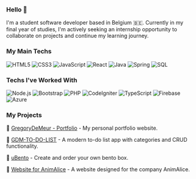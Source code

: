 ### Hello 👋

I'm a student software developer based in Belgium 🇧🇪. Currently in my final year of studies, I'm actively seeking an internship opportunity to collaborate on projects and continue my learning journey.

### My Main Techs

![HTML5](https://img.shields.io/badge/-HTML5-E34F26?style=flat&logo=html5&logoColor=white)
![CSS3](https://img.shields.io/badge/-CSS3-1572B6?style=flat&logo=css3&logoColor=white)
![JavaScript](https://img.shields.io/badge/-JavaScript-F7DF1E?style=flat&logo=javascript&logoColor=black)
![React](https://img.shields.io/badge/-React-61DAFB?style=flat&logo=react&logoColor=black)
![Java](https://img.shields.io/badge/-Java-007396?style=flat&logo=java&logoColor=white&logoWidth=20)
![Spring](https://img.shields.io/badge/-Spring-6DB33F?style=flat&logo=spring&logoColor=white)
![SQL](https://img.shields.io/badge/-SQL-4479A1?style=flat&logo=postgresql&logoColor=white)



### Techs I've Worked With

![Node.js](https://img.shields.io/badge/-Node.js-339933?style=flat&logo=node.js&logoColor=white)
![Bootstrap](https://img.shields.io/badge/-Bootstrap-563D7C?style=flat&logo=bootstrap&logoColor=white)
![PHP](https://img.shields.io/badge/-PHP-777BB4?style=flat&logo=php&logoColor=white)
![CodeIgniter](https://img.shields.io/badge/-CodeIgniter-EF4223?style=flat&logo=codeigniter&logoColor=white)
![TypeScript](https://img.shields.io/badge/-TypeScript-3178C6?style=flat&logo=typescript&logoColor=white)
![Firebase](https://img.shields.io/badge/-Firebase-FFCA28?style=flat&logo=firebase&logoColor=black)
![Azure](https://img.shields.io/badge/-Azure-0089D6?style=flat&logo=microsoft-azure&logoColor=white)

### My Projects

🚀 [GregoryDeMeur - Portfolio](https://www.gregorydemeur.be/) - My personal portfolio website.

📝 [GDM-TO-DO-LIST](https://www.gregorydemeur.be/gdm-to-do-list/) - A modern to-do list app with categories and CRUD functionality.

🍱 [uBento](https://bento-order-9a9fe.web.app/) - Create and order your own bento box.

🐾 [Website for AnimAlice](https://www.animalice.be) - A website designed for the company AnimAlice.
